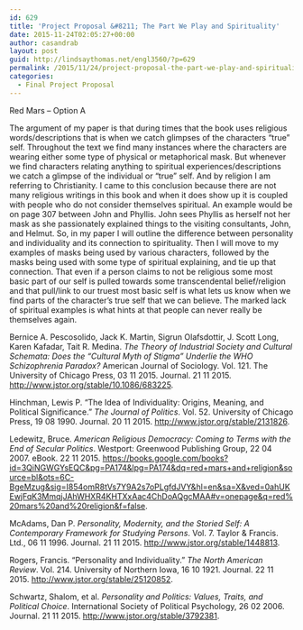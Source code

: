 ```yaml
---
id: 629
title: 'Project Proposal &#8211; The Part We Play and Spirituality'
date: 2015-11-24T02:05:27+00:00
author: casandrab
layout: post
guid: http://lindsaythomas.net/engl3560/?p=629
permalink: /2015/11/24/project-proposal-the-part-we-play-and-spirituality/
categories:
  - Final Project Proposal
---
```

Red Mars &#8211; Option A

The argument of my paper is that during times that the book uses religious words/descriptions that is when we catch glimpses of the characters “true” self. Throughout the text we find many instances where the characters are wearing either some type of physical or metaphorical mask. But whenever we find characters relating anything to spiritual experiences/descriptions we catch a glimpse of the individual or “true” self. And by religion I am referring to Christianity. I came to this conclusion because there are not many religious writings in this book and when it does show up it is coupled with people who do not consider themselves spiritual. An example would be on page 307 between John and Phyllis. John sees Phyllis as herself not her mask as she passionately explained things to the visiting consultants, John, and Helmut. So, in my paper I will outline the difference between personality and individuality and its connection to spirituality. Then I will move to my examples of masks being used by various characters, followed by the masks being used with some type of spiritual explaining, and tie up that connection. That even if a person claims to not be religious some most basic part of our self is pulled towards some transcendental belief/religion and that pull/link to our truest most basic self is what lets us know when we find parts of the character’s true self that we can believe. The marked lack of spiritual examples is what hints at that people can never really be themselves again.

Bernice A. Pescosolido, Jack K. Martin, Sigrun Olafsdottir, J. Scott Long, Karen Kafadar, Tait R. Medina. _The Theory of Industrial Society and Cultural Schemata: Does the “Cultural Myth of Stigma” Underlie the WHO Schizophrenia Paradox?_ American Journal of Sociology. Vol. 121. The University of Chicago Press, 03 11 2015. Journal. 21 11 2015. <http://www.jstor.org/stable/10.1086/683225>.

Hinchman, Lewis P. &#8220;The Idea of Individuality: Origins, Meaning, and Political Significance.&#8221; _The Journal of Politics_. Vol. 52. University of Chicago Press, 19 08 1990. Journal. 20 11 2015. <http://www.jstor.org/stable/2131826>.

Ledewitz, Bruce. _American Religious Democracy: Coming to Terms with the End of Secular Politics_. Westport: Greenwood Publishing Group, 22 04 2007. eBook. 22 11 2015. <https://books.google.com/books?id=3QiNGWGYsEQC&pg=PA174&lpg=PA174&dq=red+mars+and+religion&source=bl&ots=6C-BgeMzug&sig=I854omR8tVs7Y9A2s7oPLgfdJVY&hl=en&sa=X&ved=0ahUKEwjFqK3MmqjJAhWHXR4KHTXxAac4ChDoAQgcMAA#v=onepage&q=red%20mars%20and%20religion&f=false>.

McAdams, Dan P. _Personality, Modernity, and the Storied Self: A Contemporary Framework for Studying Persons_. Vol. 7. Taylor & Francis. Ltd., 06 11 1996. Journal. 21 11 2015. <http://www.jstor.org/stable/1448813>.

Rogers, Francis. &#8220;Personality and Individuality.&#8221; _The North American Review_. Vol. 214. University of Northern Iowa, 16 10 1921. Journal. 22 11 2015. <http://www.jstor.org/stable/25120852>.

Schwartz, Shalom, et al. _Personality and Politics: Values, Traits, and Political Choice_. International Society of Political Psychology, 26 02 2006. Journal. 21 11 2015. <http://www.jstor.org/stable/3792381>.

&nbsp;

&nbsp;